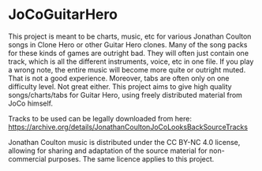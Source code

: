 # JoCoGuitarHero

This project is meant to be charts, music, etc for various Jonathan Coulton songs in Clone Hero or other Guitar Hero clones. Many of the song packs for these kinds of games are outright bad. They will often just contain one track, which is all the different instruments, voice, etc in one file. If you play a wrong note, the entire music will become more quite or outright muted. That is not a good experience. Moreover, tabs are often only on one difficulty level. Not great either. This project aims to give high quality songs/charts/tabs for Guitar Hero, using freely distributed material from JoCo himself.

Tracks to be used can be legally downloaded from here: https://archive.org/details/JonathanCoultonJoCoLooksBackSourceTracks

Jonathan Coulton music is distributed under the CC BY-NC 4.0 license, allowing for sharing and adaptation of the source material for non-commercial purposes. The same licence applies to this project.
